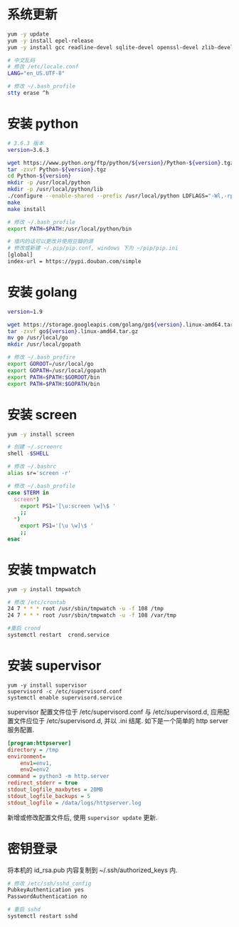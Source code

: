 # 系统更新

```sh
yum -y update
yum -y install epel-release
yum -y install gcc readline-devel sqlite-devel openssl-devel zlib-devel

# 中文乱码
# 修改 /etc/locale.conf
LANG="en_US.UTF-8"

# 修改 ~/.bash_profile
stty erase ^h
```

# 安装 python

```sh
# 3.6.3 版本
version=3.6.3

wget https://www.python.org/ftp/python/${version}/Python-${version}.tgz
tar -zxvf Python-${version}.tgz
cd Python-${version}
mkdir -p /usr/local/python
mkdir -p /usr/local/python/lib
./configure --enable-shared --prefix /usr/local/python LDFLAGS="-Wl,-rpath /usr/local/python/lib"
make
make install
```

```sh
# 修改 ~/.bash_profile
export PATH=$PATH:/usr/local/python/bin

# 墙内的话可以更改并使用豆瓣的源
# 修改或新建 ~/.pip/pip.conf, windows 下为 ~/pip/pip.ini
[global]
index-url = https://pypi.douban.com/simple
```

# 安装 golang

```sh
version=1.9

wget https://storage.googleapis.com/golang/go${version}.linux-amd64.tar.gz
tar -zxvf go${version}.linux-amd64.tar.gz
mv go /usr/local/go
mkdir /usr/local/gopath
```

```sh
# 修改 ~/.bash_profire
export GOROOT=/usr/local/go
export GOPATH=/usr/local/gopath
export PATH=$PATH:$GOROOT/bin
export PATH=$PATH:$GOPATH/bin
```

# 安装 screen

```sh
yum -y install screen

# 创建 ~/.screenrc
shell -$SHELL

# 修改 ~/.bashrc
alias sr='screen -r'

# 修改 ~/.bash_profile
case $TERM in
  screen*)
    export PS1='[\u:screen \w]\$ '
    ;;
  *)
    export PS1='[\u \w]\$ '
    ;;
esac
```

# 安装 tmpwatch

```sh
yum -y install tmpwatch

# 修改 /etc/crontab
24 7 * * * root /usr/sbin/tmpwatch -u -f 108 /tmp
24 7 * * * root /usr/sbin/tmpwatch -u -f 108 /var/tmp

#重启 crond
systemctl restart  crond.service
```

# 安装 supervisor

```shell
yum -y install supervisor
supervisord -c /etc/supervisord.conf
systemctl enable supervisord.service
```

supervisor 配置文件位于 /etc/supervisord.conf 与 /etc/supervisord.d, 应用配置文件应位于 /etc/supervisord.d, 并以 .ini 结尾. 如下是一个简单的 http server 服务配置.

```ini
[program:httpserver]
directory = /tmp
environment=
    env1=env1,
    env2=env2
command = python3 -m http.server
redirect_stderr = true
stdout_logfile_maxbytes = 20MB
stdout_logfile_backups = 5
stdout_logfile = /data/logs/httpserver.log
```

新增或修改配置文件后, 使用 `supervisor update` 更新.

# 密钥登录

将本机的 id\_rsa.pub 内容复制到 ~/.ssh/authorized\_keys 内.

```sh
# 修改 /etc/ssh/sshd_config
PubkeyAuthentication yes
PasswordAuthentication no

# 重启 sshd
systemctl restart sshd
```
